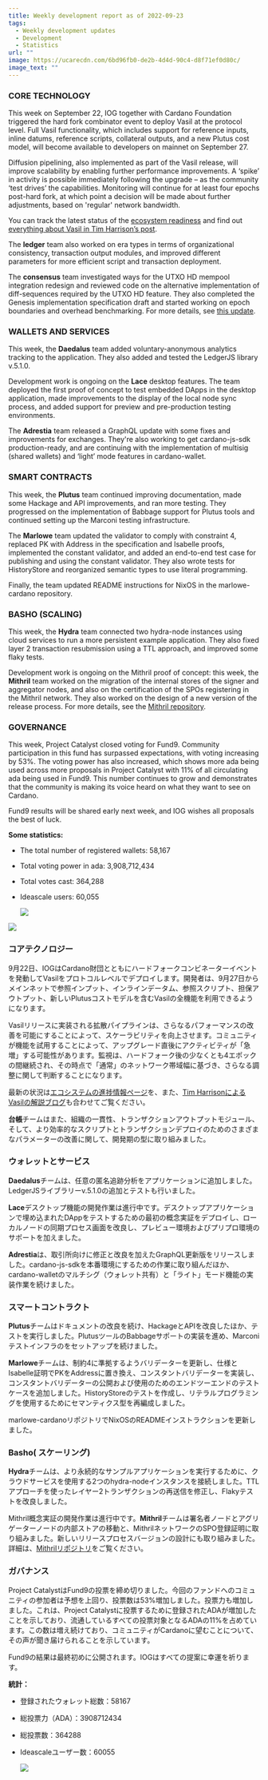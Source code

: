```yaml
---
title: Weekly development report as of 2022-09-23
tags:
  - Weekly development updates
  - Development
  - Statistics
url: ""
image: https://ucarecdn.com/6bd96fb0-de2b-4d4d-90c4-d8f71ef0d80c/
image_text: ""
---
```


### CORE TECHNOLOGY

This week on September 22, IOG together with Cardano Foundation triggered the hard fork combinator event to deploy Vasil at the protocol level. Full Vasil functionality, which includes support for reference inputs, inline datums, reference scripts, collateral outputs, and a new Plutus cost model, will become available to developers on mainnet on September 27. 

Diffusion pipelining, also implemented as part of the Vasil release, will improve scalability by enabling further performance improvements. A ‘spike’ in activity is possible immediately following the upgrade – as the community ‘test drives’ the capabilities. Monitoring will continue for at least four epochs post-hard fork, at which point a decision will be made about further adjustments, based on 'regular' network bandwidth.

You can track the latest status of the [ecosystem readiness](https://iohk.zendesk.com/hc/en-us/articles/7981157534105-Third-party-readiness-for-Vasil-upgrade) and find out [everything about Vasil in Tim Harrison’s post](https://www.essentialcardano.io/article/cardanos-approaching-vasil-upgrade-what-to-expect).

The **ledger** team also worked on era types in terms of organizational consistency, transaction output modules, and improved different parameters for more efficient script and transaction deployment.

The **consensus** team investigated ways for the UTXO HD mempool integration redesign and reviewed code on the alternative implementation of diff-sequences required by the UTXO HD feature. They also completed the Genesis implementation specification draft and started working on epoch boundaries and overhead benchmarking. For more details, see [this update](https://input-output-hk.github.io/cardano-updates/posts/2022-09-20-consensus.html).

### WALLETS AND SERVICES 

This week, the **Daedalus** team added voluntary-anonymous analytics tracking to the application. They also added and tested the LedgerJS library v.5.1.0.

Development work is ongoing on the **Lace** desktop features. The team deployed the first proof of concept to test embedded DApps in the desktop application, made improvements to the display of the local node sync process, and added support for preview and pre-production testing environments. 

The **Adrestia** team released a GraphQL update with some fixes and improvements for exchanges. They're also working to get cardano-js-sdk production-ready, and are continuing with the implementation of multisig (shared wallets) and ‘light’ mode features in cardano-wallet.

### SMART CONTRACTS

This week, the **Plutus** team continued improving documentation, made some Hackage and API improvements, and ran more testing. They progressed on the implementation of Babbage support for Plutus tools and continued setting up the Marconi testing infrastructure. 

The **Marlowe** team updated the validator to comply with constraint 4, replaced PK with Address in the specification and Isabelle proofs, implemented the constant validator, and added an end-to-end test case for publishing and using the constant validator. They also wrote tests for HistoryStore and reorganized semantic types to use literal programming. 

Finally, the team updated README instructions for NixOS in the marlowe-cardano repository. 

### BASHO (SCALING)

This week, the **Hydra** team connected two hydra-node instances using cloud services to run a more persistent example application. They also fixed layer 2 transaction resubmission using a TTL approach, and improved some flaky tests.

Development work is ongoing on the Mithril proof of concept: this week, the **Mithril** team worked on the migration of the internal stores of the signer and aggregator nodes, and also on the certification of the SPOs registering in the Mithril network. They also worked on the design of a new version of the release process. For more details, see the [Mithril repository](https://github.com/input-output-hk/mithril#readme).

### GOVERNANCE

This week, Project Catalyst closed voting for Fund9. Community participation in this fund has surpassed expectations, with voting increasing by 53%. The voting power has also increased, which shows more ada being used across more proposals in Project Catalyst with 11% of all circulating ada being used in Fund9. This number continues to grow and demonstrates that the community is making its voice heard on what they want to see on Cardano.

Fund9 results will be shared early next week, and IOG wishes all proposals the best of luck. 

  
**Some statistics:**

*   The total number of registered wallets: 58,167
    
*   Total voting power in ada: 3,908,712,434
    
*   Total votes cast: 364,288
    
*   Ideascale users: 60,055  
      
    ![](https://lh3.googleusercontent.com/NLCwtflvnnlOxZJJ7ROA038se_fvdbh9KzBnCS_UA22cZPdxbX3fJpBSCI7u1V1ViiNaQmhaFC2h5qQCHjWjfpxuIfXFhKIOon93WlzfrHAfELCnjhBEThsOTV-adrFlD4ZqwX8PzRbYhR9MitrOzhDwFWdTqdrPQBvvJinKar24YHzT9FCuYTcYTA)  
    

![](https://lh4.googleusercontent.com/OazaRWKc-AJW52aZGDFua3LGxEWyh9tLmN9yMOvHTz_VXU5wX2Zvq9Fs2Cl5h9RzJa3_DWNNePz3Cu4N4KRTMvgtQ7AX-R9yteG-MXmBv9LYMUN9w2nYs5REb9REgWsQlWjXmN6th01pCDl1tAf2ZISYbjvFOQt3CKvEcC2VGjoliF8WuMTogPCyAw_2)

### コアテクノロジー

9月22日、IOGはCardano財団とともにハードフォークコンビネーターイベントを発動してVasilをプロトコルレベルでデプロイします。開発者は、9月27日からメインネットで参照インプット、インラインデータム、参照スクリプト、担保アウトプット、新しいPlutusコストモデルを含むVasilの全機能を利用できるようになります。 

Vasilリリースに実装される拡散パイプラインは、さらなるパフォーマンスの改善を可能にすることによって、スケーラビリティを向上させます。コミュニティが機能を試用することによって、アップグレード直後にアクティビティが「急増」する可能性があります。監視は、ハードフォーク後の少なくとも4エポックの間継続され、その時点で「通常」のネットワーク帯域幅に基づき、さらなる調整に関して判断することになります。

最新の状況は[エコシステムの進捗情報ページ](https://iohk.zendesk.com/hc/en-us/articles/7981157534105-Third-party-readiness-for-Vasil-upgrade)を、また、[Tim HarrisonによるVasilの解説ブログ](https://iohk.io/jp/blog/posts/2022/07/04/cardano-s-approaching-vasil-upgrade-what-to-expect/)も合わせてご覧ください。

**台帳**チームはまた、組織の一貫性、トランザクションアウトプットモジュール、そして、より効率的なスクリプトとトランザクションデプロイのためのさまざまなパラメーターの改善に関して、開発期の型に取り組みました。

### ウォレットとサービス 

**Daedalus**チームは、任意の匿名追跡分析をアプリケーションに追加しました。LedgerJSライブラリーv.5.1.0の追加とテストも行いました。

**Lace**デスクトップ機能の開発作業は進行中です。デスクトップアプリケーションで埋め込まれたDAppをテストするための最初の概念実証をデプロイし、ローカルノードの同期プロセス画面を改良し、プレビュー環境およびプリプロ環境のサポートを加えました。 

**Adrestia**は、取引所向けに修正と改良を加えたGraphQL更新版をリリースしました。cardano-js-sdkを本番環境にするための作業に取り組んだほか、cardano-walletのマルチシグ（ウォレット共有）と「ライト」モード機能の実装作業を続けました。

### スマートコントラクト

**Plutus**チームはドキュメントの改良を続け、HackageとAPIを改良したほか、テストを実行しました。PlutusツールのBabbageサポートの実装を進め、Marconiテストインフラのをセットアップを続けました。 

**Marlowe**チームは、制約4に準拠するようバリデーターを更新し、仕様とIsabelle証明でPKをAddressに置き換え、コンスタントバリデーターを実装し、コンスタントバリデーターの公開および使用のためのエンドツーエンドのテストケースを追加しました。HistoryStoreのテストを作成し、リテラルプログラミングを使用するためにセマンティクス型を再編成しました。 

marlowe-cardanoリポジトリでNixOSのREADMEインストラクションを更新しました。 

### Basho( スケーリング)

**Hydra**チームは、より永続的なサンプルアプリケーションを実行するために、クラウドサービスを使用する2つのhydra-nodeインスタンスを接続しました。TTLアプローチを使ったレイヤー2トランザクションの再送信を修正し、Flakyテストを改良しました。

Mithril概念実証の開発作業は進行中です。**Mithril**チームは署名者ノードとアグリゲーターノードの内部ストアの移動と、MithrilネットワークのSPO登録証明に取り組みました。新しいリリースプロセスバージョンの設計にも取り組みました。詳細は、[Mithrilリポジトリ](https://github.com/input-output-hk/mithril%23readme)をご覧ください。

### ガバナンス

Project CatalystはFund9の投票を締め切りました。今回のファンドへのコミュニティの参加者は予想を上回り、投票数は53%増加しました。投票力も増加しました。これは、Project Catalystに投票するために登録されたADAが増加したことを示しており、流通しているすべての投票対象となるADAの11%を占めています。この数は増え続けており、コミュニティがCardanoに望むことについて、その声が聞き届けられることを示しています。

Fund9の結果は最終初めに公開されます。IOGはすべての提案に幸運を祈ります。 

  
**統計：**

*   登録されたウォレット総数：58167
    
*   総投票力（ADA）：3908712434
    
*   総投票数：364288
    
*   Ideascaleユーザー数：60055  
      
    ![](https://lh6.googleusercontent.com/hcn3SgX9_6mouBHSp2rYN4jCZRFxaS73QfnrKfPzrcUwlpKDNNvLpYtfls0ohyPbskL8gyRW7c4Bg1gwbxdzngYHxxYLxytLzgvFtOE0qnZiUSRmPOukGbc6szGr8jU5PAzF8DdR-Rtm8oa6WdrTV5wlzvXDr9pHXnEpNSNaqj2zsoJ3yTswhUsezX1w)
